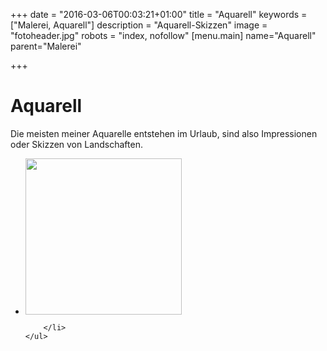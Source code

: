 +++
date = "2016-03-06T00:03:21+01:00"
title = "Aquarell"
keywords = ["Malerei, Aquarell"]
description = "Aquarell-Skizzen"
image = "fotoheader.jpg"
robots = "index, nofollow"
[menu.main]
    name="Aquarell"
    parent="Malerei"

+++

# Aquarell

Die meisten meiner Aquarelle entstehen im Urlaub, sind also Impressionen oder Skizzen von Landschaften.

<div class="slider">
    <ul class="slides">
        <li>
          <img class="materialboxed" data-caption="Dangast: Jadebusen bei Ebbe" width="250" src="Aquarell/dangast-jadebusen-bei-ebbe-2007-04_465487028_o.jpg" />

        </li>
    </ul>
</div>

